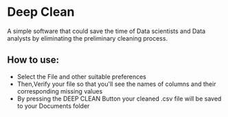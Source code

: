 # Deep Clean
A simple software that could save the time of Data scientists and Data analysts by eliminating the preliminary cleaning process.

## How to use:
- Select the File and other suitable preferences
- Then,Verify your file so that you'll see the names of columns and their corresponding missing values
- By pressing the DEEP CLEAN Button your cleaned .csv file will be saved to your Documents folder

